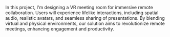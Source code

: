 In this project, I'm designing a VR meeting room for immersive remote collaboration. Users will experience lifelike interactions, including spatial audio, realistic avatars, and seamless sharing of presentations. By blending virtual and physical environments, our solution aims to revolutionize remote meetings, enhancing engagement and productivity.





 
